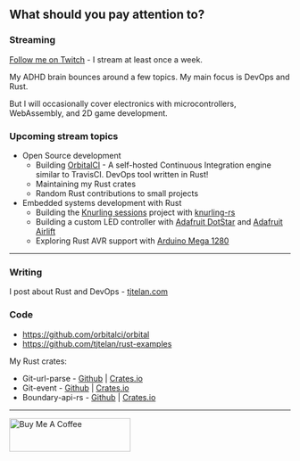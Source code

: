 ## What should you pay attention to? 

### Streaming

[Follow me on Twitch](https://www.twitch.tv/tjtelan) - I stream at least once a week. 

My ADHD brain bounces around a few topics. My main focus is DevOps and Rust.

But I will occasionally cover electronics with microcontrollers, WebAssembly, and 2D game development.

### Upcoming stream topics
* Open Source development
  * Building [OrbitalCI](https://github.com/tjtelan/git-event-rs) - A self-hosted Continuous Integration engine similar to TravisCI. DevOps tool written in Rust!
  * Maintaining my Rust crates
  * Random Rust contributions to small projects
* Embedded systems development with Rust
  * Building the [Knurling sessions](https://knurling.ferrous-systems.com/sessions/) project with [knurling-rs](https://github.com/knurling-rs/)
  * Building a custom LED controller with [Adafruit DotStar](https://www.adafruit.com/product/2241) and [Adafruit Airlift](https://www.adafruit.com/product/4000)
  * Exploring Rust AVR support with [Arduino Mega 1280](https://www.arduino.cc/en/pmwiki.php?n=Main/ArduinoBoardMega)

---

### Writing

I post about Rust and DevOps - [tjtelan.com](https://tjtelan.com)

### Code

* https://github.com/orbitalci/orbital
* https://github.com/tjtelan/rust-examples

My Rust crates:
* Git-url-parse - [Github](https://github.com/tjtelan/git-url-parse-rs) | [Crates.io](https://crates.io/crates/git-url-parse) 
* Git-event - [Github](https://github.com/tjtelan/git-event-rs) | [Crates.io](https://crates.io/crates/git-event)
* Boundary-api-rs - [Github](https://github.com/tjtelan/boundary-api-rs) | [Crates.io](https://crates.io/crates/boundary-api)

---

<a href="https://www.buymeacoffee.com/tjtelan" target="_blank"><img src="https://cdn.buymeacoffee.com/buttons/v2/default-violet.png" alt="Buy Me A Coffee" style="height: 60px !important;width: 217px !important;" ></a>

